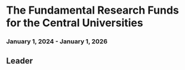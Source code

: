 # The Fundamental Research Funds for the Central Universities
### January 1, 2024 - January 1, 2026
## Leader
